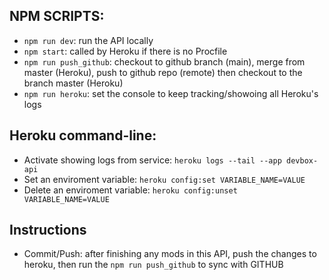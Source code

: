 ## NPM SCRIPTS:

- `npm run dev`: run the API locally
- `npm start`: called by Heroku if there is no Procfile
- `npm run push_github`: checkout to github branch (main), merge from master (Heroku), push to github repo (remote) then checkout to the branch master (Heroku)
- `npm run heroku`: set the console to keep tracking/showoing all Heroku's logs

## Heroku command-line:

- Activate showing logs from service: `heroku logs --tail --app devbox-api`
- Set an enviroment variable: `heroku config:set VARIABLE_NAME=VALUE`
- Delete an enviroment variable: `heroku config:unset VARIABLE_NAME=VALUE`

## Instructions

- Commit/Push: after finishing any mods in this API, push the changes to heroku, then run the `npm run push_github` to sync with GITHUB
